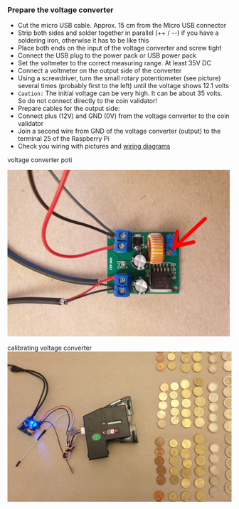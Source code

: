 ### Prepare the voltage converter

- Cut the micro USB cable. Approx. 15 cm from the Micro USB connector
- Strip both sides and solder together in parallel (++ / --) if you have a soldering iron, otherwise it has to be like this
- Place both ends on the input of the voltage converter and screw tight
- Connect the USB plug to the power pack or USB power pack
- Set the voltmeter to the correct measuring range. At least 35V DC
- Connect a voltmeter on the output side of the converter
- Using a screwdriver, turn the small rotary potentiometer (see picture) several times (probably first to the left) until the voltage shows 12.1 volts
- `Caution:` The initial voltage can be very high. It can be about 35 volts. So do not connect directly to the coin validator!
- Prepare cables for the output side:
- Connect plus (12V) and GND (0V) from the voltage converter to the coin validator
- Join a second wire from GND of the voltage converter (output) to the terminal 25 of the Raspberry Pi
- Check you wiring with pictures and [wiring diagrams](wiring.md)

voltage converter poti

<img src="../pictures/voltage_converter_poti.jpg" width="500">

calibrating voltage converter
![calibrating voltage converter](../pictures/voltage_converter_coin.jpg)



